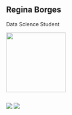 ## Regina Borges

Data Science Student
 <div>
  <a href="https://github.com/reginaborges">
  <img height="160em" src="https://github-readme-stats.vercel.app/api?username=reginaborges&show_icons=true&theme=dracula&include_all_commits=true&count_private=true"/>
</div>

   ##
  
<div> 
  <a href = "mailto: reborges474@gmail.com"><img src="https://img.shields.io/badge/-Gmail-%23333?style=for-the-badge&logo=gmail&logoColor=white" target="_blank"></a>
  <a href="https://www.linkedin.com/in/regina-borges" target="_blank"><img src="https://img.shields.io/badge/-LinkedIn-%230077B5?style=for-the-badge&logo=linkedin&logoColor=white" target="_blank"></a> 
 
 
</div>
